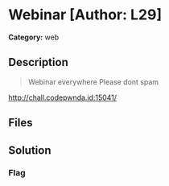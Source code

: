 # Webinar [Author: L29]

**Category:** web
## Description
>Webinar everywhere
Please dont spam

http://chall.codepwnda.id:15041/

## Files



## Solution

### Flag

